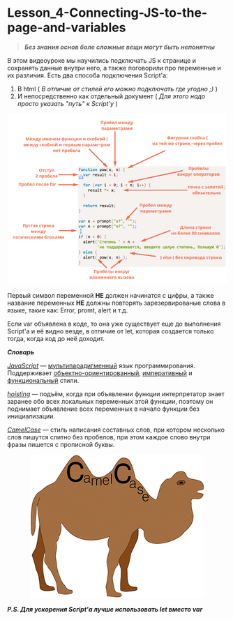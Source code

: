 # Lesson_4-Connecting-JS-to-the-page-and-variables

>_**Без знания основ боле сложные вещи могут быть непонятны**_

В этом видеоуроке мы научились подключать JS к странице и сохранять данные внутри него, а также поговорили про переменные и их различия. Есть два способа подключения Script'а:
  1) В html ( _В отличие от стилей его можно подключать где угодно ;)_ )
  2) И непосредственно как отдельный документ ( _Для этого надо просто указать "путь" к Script'у_ )
  
![_**Стилестические правила**_](/img/code-style.png)

Первый символ переменной __НЕ__ должен начинатся с цифры, а также название переменных __НЕ__ должны повторять зарезервированые слова в языке, такие как: Error, promt, alert и т.д.

Если var объявлена в коде, то она уже существует еще до выполнения Script'а и её видно везде, в отличие от let, которая создается только тогда, когда код до неё доходит.

_**Словарь**_

[_JavaScript_](https://ru.wikipedia.org/wiki/JavaScript "JavaScript это...") —  [мультипарадигменный](https://ru.wikipedia.org/wiki/%D0%9C%D1%83%D0%BB%D1%8C%D1%82%D0%B8%D0%BF%D0%B0%D1%80%D0%B0%D0%B4%D0%B8%D0%B3%D0%BC%D0%B5%D0%BD%D0%BD%D0%BE%D0%B5_%D0%BF%D1%80%D0%BE%D0%B3%D1%80%D0%B0%D0%BC%D0%BC%D0%B8%D1%80%D0%BE%D0%B2%D0%B0%D0%BD%D0%B8%D0%B5) язык программирования. Поддерживает [объектно-ориентированный](https://ru.wikipedia.org/wiki/%D0%9E%D0%B1%D1%8A%D0%B5%D0%BA%D1%82%D0%BD%D0%BE-%D0%BE%D1%80%D0%B8%D0%B5%D0%BD%D1%82%D0%B8%D1%80%D0%BE%D0%B2%D0%B0%D0%BD%D0%BD%D0%BE%D0%B5_%D0%BF%D1%80%D0%BE%D0%B3%D1%80%D0%B0%D0%BC%D0%BC%D0%B8%D1%80%D0%BE%D0%B2%D0%B0%D0%BD%D0%B8%D0%B5), [императивный](https://ru.wikipedia.org/wiki/%D0%98%D0%BC%D0%BF%D0%B5%D1%80%D0%B0%D1%82%D0%B8%D0%B2%D0%BD%D0%BE%D0%B5_%D0%BF%D1%80%D0%BE%D0%B3%D1%80%D0%B0%D0%BC%D0%BC%D0%B8%D1%80%D0%BE%D0%B2%D0%B0%D0%BD%D0%B8%D0%B5) и [функциональный](https://ru.wikipedia.org/wiki/%D0%A4%D1%83%D0%BD%D0%BA%D1%86%D0%B8%D0%BE%D0%BD%D0%B0%D0%BB%D1%8C%D0%BD%D0%BE%D0%B5_%D0%BF%D1%80%D0%BE%D0%B3%D1%80%D0%B0%D0%BC%D0%BC%D0%B8%D1%80%D0%BE%D0%B2%D0%B0%D0%BD%D0%B8%D0%B5) стили.

[_hoisting_](https://toster.ru/q/356177) — подъём, когда при объявлении функции интерпретатор знает заранее обо всех локальных переменных этой функции, поэтому он поднимает объявление всех переменных в начало функции без инициализации.

[_CamelCase_](https://ru.wikipedia.org/wiki/CamelCase "CamelCase это...") — стиль написания составных слов, при котором несколько слов пишутся слитно без пробелов, при этом каждое слово внутри фразы пишется с прописной буквы.

<p align = "center">
<img src = "/img/CamelCase.jpg">
  </p>
  
_**P.S. Для ускорения Script'а лучше использовать let вместо var**_
